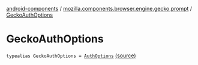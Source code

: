 [android-components](../index.md) / [mozilla.components.browser.engine.gecko.prompt](index.md) / [GeckoAuthOptions](./-gecko-auth-options.md)

# GeckoAuthOptions

`typealias GeckoAuthOptions = `[`AuthOptions`](https://mozilla.github.io/geckoview/javadoc/mozilla-central/org/mozilla/geckoview/GeckoSession/PromptDelegate/AuthPrompt/AuthOptions.html) [(source)](https://github.com/mozilla-mobile/android-components/blob/master/components/browser/engine-gecko-beta/src/main/java/mozilla/components/browser/engine/gecko/prompt/GeckoPromptDelegate.kt#L37)